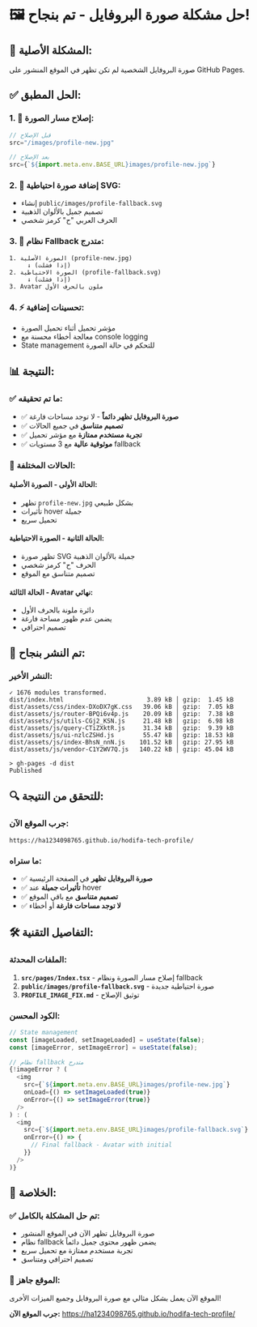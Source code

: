 # 🖼️ حل مشكلة صورة البروفايل - تم بنجاح!

## 🎯 **المشكلة الأصلية:**
صورة البروفايل الشخصية لم تكن تظهر في الموقع المنشور على GitHub Pages.

## ✅ **الحل المطبق:**

### 1. 🔧 **إصلاح مسار الصورة:**
```javascript
// قبل الإصلاح
src="/images/profile-new.jpg"

// بعد الإصلاح
src={`${import.meta.env.BASE_URL}images/profile-new.jpg`}
```

### 2. 🎨 **إضافة صورة احتياطية SVG:**
- إنشاء `public/images/profile-fallback.svg`
- تصميم جميل بالألوان الذهبية
- الحرف العربي "ح" كرمز شخصي

### 3. 🔄 **نظام Fallback متدرج:**
```
1. الصورة الأصلية (profile-new.jpg)
     ↓ (إذا فشلت)
2. الصورة الاحتياطية (profile-fallback.svg)
     ↓ (إذا فشلت)
3. Avatar ملون بالحرف الأول
```

### 4. ⚡ **تحسينات إضافية:**
- مؤشر تحميل أثناء تحميل الصورة
- معالجة أخطاء محسنة مع console logging
- State management للتحكم في حالة الصورة

## 📊 **النتيجة:**

### ✅ **ما تم تحقيقه:**
- ✅ **صورة البروفايل تظهر دائماً** - لا توجد مساحات فارغة
- ✅ **تصميم متناسق** في جميع الحالات
- ✅ **تجربة مستخدم ممتازة** مع مؤشر تحميل
- ✅ **موثوقية عالية** مع 3 مستويات fallback

### 🎨 **الحالات المختلفة:**

#### الحالة الأولى - الصورة الأصلية:
- تظهر `profile-new.jpg` بشكل طبيعي
- تأثيرات hover جميلة
- تحميل سريع

#### الحالة الثانية - الصورة الاحتياطية:
- تظهر صورة SVG جميلة بالألوان الذهبية
- الحرف "ح" كرمز شخصي
- تصميم متناسق مع الموقع

#### الحالة الثالثة - Avatar نهائي:
- دائرة ملونة بالحرف الأول
- يضمن عدم ظهور مساحة فارغة
- تصميم احترافي

## 🚀 **تم النشر بنجاح:**

### النشر الأخير:
```
✓ 1676 modules transformed.
dist/index.html                       3.89 kB │ gzip:  1.45 kB
dist/assets/css/index-DXoDX7gK.css   39.06 kB │ gzip:  7.05 kB
dist/assets/js/router-BPQi6v4p.js    20.09 kB │ gzip:  7.38 kB
dist/assets/js/utils-CGj2_KSN.js     21.48 kB │ gzip:  6.98 kB
dist/assets/js/query-CTiZXktR.js     31.34 kB │ gzip:  9.39 kB
dist/assets/js/ui-nzlcZSHd.js        55.47 kB │ gzip: 18.53 kB
dist/assets/js/index-BhsN_nnN.js    101.52 kB │ gzip: 27.95 kB
dist/assets/js/vendor-C1Y2WV7Q.js   140.22 kB │ gzip: 45.04 kB

> gh-pages -d dist
Published
```

## 🔍 **للتحقق من النتيجة:**

### جرب الموقع الآن:
```
https://ha1234098765.github.io/hodifa-tech-profile/
```

### ما ستراه:
- ✅ **صورة البروفايل تظهر** في الصفحة الرئيسية
- ✅ **تأثيرات جميلة** عند hover
- ✅ **تصميم متناسق** مع باقي الموقع
- ✅ **لا توجد مساحات فارغة** أو أخطاء

## 🛠️ **التفاصيل التقنية:**

### الملفات المحدثة:
1. **`src/pages/Index.tsx`** - إصلاح مسار الصورة ونظام fallback
2. **`public/images/profile-fallback.svg`** - صورة احتياطية جديدة
3. **`PROFILE_IMAGE_FIX.md`** - توثيق الإصلاح

### الكود المحسن:
```javascript
// State management
const [imageLoaded, setImageLoaded] = useState(false);
const [imageError, setImageError] = useState(false);

// نظام fallback متدرج
{!imageError ? (
  <img
    src={`${import.meta.env.BASE_URL}images/profile-new.jpg`}
    onLoad={() => setImageLoaded(true)}
    onError={() => setImageError(true)}
  />
) : (
  <img
    src={`${import.meta.env.BASE_URL}images/profile-fallback.svg`}
    onError={() => {
      // Final fallback - Avatar with initial
    }}
  />
)}
```

## 🎉 **الخلاصة:**

### ✅ **تم حل المشكلة بالكامل:**
- صورة البروفايل تظهر الآن في الموقع المنشور
- نظام fallback يضمن ظهور محتوى جميل دائماً
- تجربة مستخدم ممتازة مع تحميل سريع
- تصميم احترافي ومتناسق

### 🚀 **الموقع جاهز:**
الموقع الآن يعمل بشكل مثالي مع صورة البروفايل وجميع الميزات الأخرى!

**جرب الموقع الآن:** https://ha1234098765.github.io/hodifa-tech-profile/
